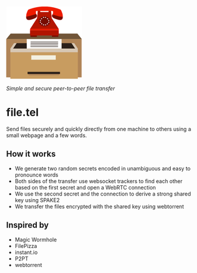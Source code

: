 ![](https://raw.githubusercontent.com/IGI-111/filetel/master/static/logo.png)

*Simple and secure peer-to-peer file transfer*
# file.tel


Send files securely and quickly directly from one machine to others using a small webpage and a few words.

## How it works

* We generate two random secrets encoded in unambiguous and easy to pronounce words
* Both sides of the transfer use websocket trackers to find each other based on the first secret and open a WebRTC connection
* We use the second secret and the connection to derive a strong shared key using SPAKE2
* We transfer the files encrypted with the shared key using webtorrent

## Inspired by

* Magic Wormhole
* FilePizza
* instant.io
* P2PT
* webtorrent
